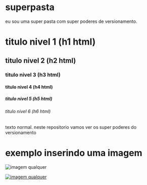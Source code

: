 # superpasta
eu sou uma super pasta com super poderes de versionamento.

# titulo nivel 1 (h1 html)
## titulo nivel 2 (h2 html)
### titulo nivel 3 (h3 html)
#### titulo nivel 4 (h4 html)
##### titulo nivel 5 (h5 html)
###### titulo nivel 6 (h6 html)

texto normal.
neste repositorio vamos ver os super poderes do versionamento

# exemplo inserindo uma imagem
![imagem qualquer](https://acdn.mitiendanube.com/stores/002/152/760/products/camisa-santos-2023-oficial-umbro-branca-preto1-6c52899fb15401485a16841947458043-1024-1024.webp)

[![imagem qualquer](https://acdn.mitiendanube.com/stores/002/152/760/products/camisa-santos-2023-oficial-umbro-branca-preto1-6c52899fb15401485a16841947458043-1024-1024.webp)](www.meutimao.com.br)

